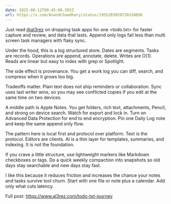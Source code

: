 ```yaml
---
date: 2025-08-12T09:45:09.592Z
url: https://x.com/AnandChowdhary/status/1955203859720310898
---
```


Just read [@al3rez](https://x.com/al3rez) on dropping task apps for one <todo.txt> for faster capture and review, and data that lasts. Append only logs fail less than multi screen task managers with flaky sync.  
  
Under the hood, this is a log structured store. Dates are segments. Tasks are records. Operations are append, annotate, delete. Writes are O(1). Reads are linear but easy to index with grep or Spotlight.  
  
The side effect is provenance. You get a work log you can diff, search, and compress when it grows too big.  
  
Tradeoffs matter. Plain text does not ship reminders or collaboration. Sync uses last writer wins, so you may see conflicted copies if you edit at the same time on two devices.  
  
A middle path is Apple Notes. You get folders, rich text, attachments, Pencil, and strong on device search. Watch for export and lock in. Turn on Advanced Data Protection for end to end encryption. Pin one Daily Log note and keep the same append only flow.  
  
The pattern here is local first and protocol over platform. Text is the protocol. Editors are clients. AI is a thin layer for templates, summaries, and indexing. It is not the foundation.  
  
If you crave a little structure, use lightweight markers like Markdown checkboxes or tags. Do a quick weekly compaction into snapshots so old days stay searchable and new days stay fast.  
  
I like this because it reduces friction and increases the chance your notes and tasks survive tool churn. Start with one file or note plus a calendar. Add only what cuts latency.  
  
Full post: <https://www.al3rez.com/todo-txt-journey>